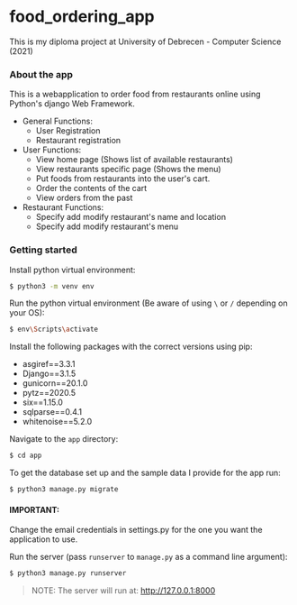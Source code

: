 # food_ordering_app

This is my diploma project at University of Debrecen - Computer Science (2021)

### About the app

This is a webapplication to order food from restaurants online using Python's django Web Framework.

* General Functions:
  * User Registration
  * Restaurant registration
* User Functions:
  * View home page (Shows list of available restaurants)
  * View restaurants specific page (Shows the menu)
  * Put foods from restaurants into the user's cart.
  * Order the contents of the cart
  * View orders from the past
* Restaurant Functions:
  * Specify add modify restaurant's name and location
  * Specify add modify restaurant's menu

### Getting started

Install python virtual environment:

```bash
$ python3 -m venv env
```

Run the python virtual environment (Be aware of using `\` or `/` depending on your OS):
```bash
$ env\Scripts\activate
```

Install the following packages with the correct versions using pip:
* asgiref==3.3.1
* Django==3.1.5
* gunicorn==20.1.0
* pytz==2020.5
* six==1.15.0
* sqlparse==0.4.1
* whitenoise==5.2.0

Navigate to the `app` directory:
```bash
$ cd app
```

To get the database set up and the sample data I provide for the app run:
```bash
$ python3 manage.py migrate
```

#### IMPORTANT:
Change the email credentials in settings.py for the one you want the application to use.

Run the server (pass `runserver` to `manage.py` as a command line argument):
```bash
$ python3 manage.py runserver
```

> NOTE: The server will run at: http://127.0.0.1:8000
